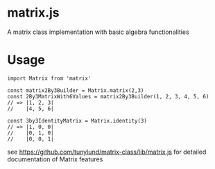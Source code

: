 # matrix.js
A matrix class implementation with basic algebra functionalities

# Usage
```
import Matrix from 'matrix'

const matrix2By3Builder = Matrix.matrix(2,3)
const 2By3MatrixWith6Values = matrix2By3Builder(1, 2, 3, 4, 5, 6)
// => |1, 2, 3|
//    |4, 5, 6|

const 3by3IdentityMatrix = Matrix.identity(3)
// => |1, 0, 0|
//    |0, 1, 0|
//    |0, 0, 1|
```

see https://github.com/tunylund/matrix-class/lib/matrix.js for detailed documentation of Matrix features

